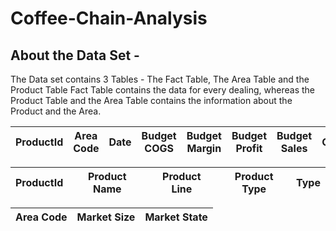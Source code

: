 # Coffee-Chain-Analysis

## About the Data Set - 
The Data set contains 3 Tables - The Fact Table, The Area Table and the Product Table
Fact Table contains the data for every dealing, whereas the Product Table and the Area Table contains the information about the Product and the Area. 


| ProductId	| Area Code |	Date |	Budget COGS |	Budget Margin |	Budget Profit |	Budget Sales |	COGS |	Inventory	Margin |	Marketing	Profit |	Sales	Total | Expenses |
|----|----|----|----|----|----|----|----|----|----|----|----|


| ProductId |	Product Name |	Product Line |	Product Type |	Type |
|----|----|----|----|----|


| Area Code |	Market Size |	Market	State |
|----|----|----|

